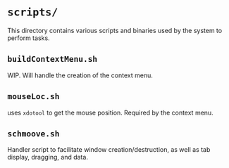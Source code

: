 # `scripts/`
This directory contains various scripts and binaries used by the system to perform tasks.

## `buildContextMenu.sh`
WIP. Will handle the creation of the context menu.

## `mouseLoc.sh`
uses `xdotool` to get the mouse position. Required by the context menu.

## `schmoove.sh`
Handler script to facilitate window creation/destruction, as well as tab display, dragging, and data.

